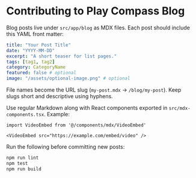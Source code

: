 # Contributing to Play Compass Blog

Blog posts live under `src/app/blog` as MDX files. Each post should include this YAML front matter:

```yaml
title: "Your Post Title"
date: "YYYY-MM-DD"
excerpt: "A short teaser for list pages."
tags: [tag1, tag2]
category: CategoryName
featured: false # optional
image: "/assets/optional-image.png" # optional
```

File names become the URL slug (`my-post.mdx` → `/blog/my-post`). Keep slugs short and descriptive using hyphens.

Use regular Markdown along with React components exported in `src/mdx-components.tsx`. Example:

```mdx
import VideoEmbed from '@/components/mdx/VideoEmbed'

<VideoEmbed src="https://example.com/embed/video" />
```

Run the following before committing new posts:

```bash
npm run lint
npm test
npm run build
```
